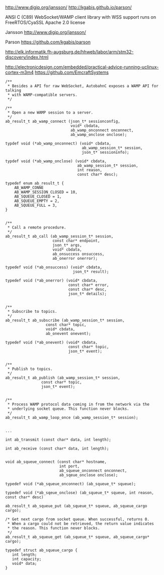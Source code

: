 http://www.digip.org/jansson/
http://kgabis.github.io/parson/


ANSI C (C89) WebSocket/WAMP client library with WSS support
runs on FreeRTOS/CyaSSL
Apache 2.0 license


Jansson 
http://www.digip.org/jansson/

Parson
https://github.com/kgabis/parson


http://elk.informatik.fh-augsburg.de/hhweb/labor/arm/stm32-discovery/index.html


http://electronicdesign.com/embedded/practical-advice-running-uclinux-cortex-m3m4
https://github.com/EmcraftSystems

    /**
     * Besides a API for raw WebSocket, AutobahnC exposes a WAMP API for talking
     * with WAMP-compatible servers.
     */

    /**
     * Open a new WAMP session to a server.
     */
    ab_result_t ab_wamp_connect (json_t* sessionconfig,
                                 void* cbdata,
                                 ab_wamp_onconnect onconnect,
                                 ab_wamp_onclose onclose);

    typdef void (*ab_wamp_onconnect) (void* cbdata,
                                      ab_wamp_session_t* session,
                                      json_t* sessioninfo);

    typdef void (*ab_wamp_onclose) (void* cbdata,
                                    ab_wamp_session_t* session,
                                    int reason,
                                    const char* desc);

    typedef enum ab_result_t {
        AB_WAMP_CONNE
        AB_WAMP_SESSION_CLOSED = 10,
        AB_SQUEUE_CLOSED = 1,
        AB_SQUEUE_EMPTY = 2,
        AB_SQUEUE_FULL = 3,
    }
	

    /**
     * Call a remote procedure.
     */
	ab_result_t ab_call (ab_wamp_session_t* session,
                         const char* endpoint,
                         json_t* args,
                         void* cbdata,
                         ab_onsuccess onsuccess,
                         ab_onerror onerror);
	
	typedef void (*ab_onsuccess) (void* cbdata,
                                  json_t* result);
	
	typedef void (*ab_onerror) (void* cbdata,
                                const char* error,
                                const char* desc,
                                json_t* details);
	
	
    /**
     * Subscribe to topics.
     */
	ab_result_t ab_subscribe (ab_wamp_session_t* session,
                      const char* topic,
                      void* cbdata,
                      ab_onevent onevent);
	
	typedef void (*ab_onevent) (void* cbdata,
                                const char* topic,
                                json_t* event);
	

    /**
     * Publish to topics.
     */
	ab_result_t ab_publish (ab_wamp_session_t* session,
                    const char* topic,
                    json_t* event);


    /**
     * Process WAMP protocol data coming in from the network via the
     * underlying socket queue. This function never blocks.
     */
	ab_result_t ab_wamp_loop_once (ab_wamp_session_t* session);
	

	...

    int ab_transmit (const char* data, int length);

    int ab_receive (const char* data, int length);

	
	void ab_squeue_connect (const char* hostname,
                            int port,
                            ab_squeue_onconnect onconnect,
                            ab_sqeue_onclose onclose);
	
	typedef void (*ab_squeue_onconnect) (ab_squeue_t* squeue);
	
	typedef void (*ab_sqeue_onclose) (ab_squeue_t* squeue, int reason, const char* desc)
	
	ab_result_t ab_squeue_put (ab_squeue_t* squeue, ab_squeue_cargo cargo);

    /* Get next cargo from socket queue. When successful, returns 0.
     * When a cargo could not be retrieved, the return value indicates
     * the reason. This function never blocks.
     */
    ab_result_t ab_squeue_get (ab_squeue_t* squeue, ab_squeue_cargo* cargo);

    typedef struct ab_squeue_cargo {
       int length;
       int capacity;
       void* data;
    }
